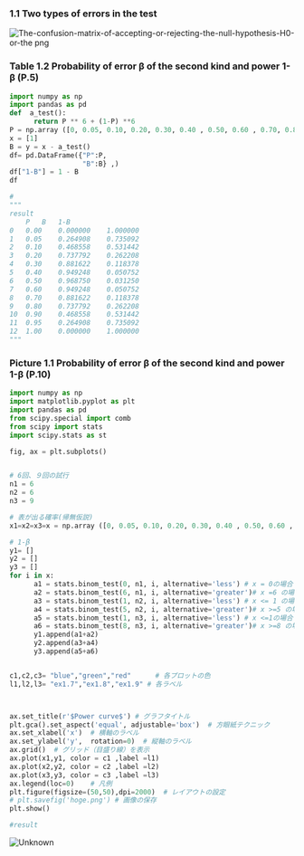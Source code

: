 
### 1.1 Two types of errors in the test

![The-confusion-matrix-of-accepting-or-rejecting-the-null-hypothesis-H0-or-the png](https://user-images.githubusercontent.com/54937248/71641025-6eb2ef80-2cd8-11ea-988f-0b7afe758802.jpeg)

###  Table 1.2 Probability of error β of the second kind and power 1-β (P.5)

```python
import numpy as np
import pandas as pd
def  a_test():
      return P ** 6 + (1-P) **6 
P = np.array ([0, 0.05, 0.10, 0.20, 0.30, 0.40 , 0.50, 0.60 , 0.70, 0.80 , 0.90, 0.95, 1.00])
x = [1]
B = y = x - a_test()
df= pd.DataFrame({"P":P,
                  "B":B} ,)
df["1-B"] = 1 - B
df

# 
"""
result
	P	B	1-B
0	0.00	0.000000	1.000000
1	0.05	0.264908	0.735092
2	0.10	0.468558	0.531442
3	0.20	0.737792	0.262208
4	0.30	0.881622	0.118378
5	0.40	0.949248	0.050752
6	0.50	0.968750	0.031250
7	0.60	0.949248	0.050752
8	0.70	0.881622	0.118378
9	0.80	0.737792	0.262208
10	0.90	0.468558	0.531442
11	0.95	0.264908	0.735092
12	1.00	0.000000	1.000000
"""
```


###  Picture 1.1 Probability of error β of the second kind and power 1-β (P.10)

```python
import numpy as np
import matplotlib.pyplot as plt
import pandas as pd
from scipy.special import comb
from scipy import stats
import scipy.stats as st

fig, ax = plt.subplots()


# 6回、９回の試行
n1 = 6
n2 = 6
n3 = 9

# 表が出る確率(帰無仮説)
x1=x2=x3=x = np.array ([0, 0.05, 0.10, 0.20, 0.30, 0.40 , 0.50, 0.60 , 0.70, 0.80 , 0.90, 0.95, 1.00])

# 1-β
y1= []
y2 = []
y3 = []
for i in x:
      a1 = stats.binom_test(0, n1, i, alternative='less') # x = 0の場合
      a2 = stats.binom_test(6, n1, i, alternative='greater')# x =6 の場合
      a3 = stats.binom_test(1, n2, i, alternative='less') # x <= 1 の場合
      a4 = stats.binom_test(5, n2, i, alternative='greater')# x >=5 の場合
      a5 = stats.binom_test(1, n3, i, alternative='less') # x <=1の場合
      a6 = stats.binom_test(8, n3, i, alternative='greater')# x >=8 の場合
      y1.append(a1+a2)
      y2.append(a3+a4)
      y3.append(a5+a6)


c1,c2,c3= "blue","green","red"      # 各プロットの色
l1,l2,l3= "ex1.7","ex1.8","ex1.9" # 各ラベル



ax.set_title(r'$Power curve$') # グラフタイトル
plt.gca().set_aspect('equal', adjustable='box')  # 方眼紙テクニック
ax.set_xlabel('x')  # 横軸のラベル
ax.set_ylabel('y',  rotation=0)  # 縦軸のラベル
ax.grid()  # グリッド（目盛り線）を表示
ax.plot(x1,y1, color = c1 ,label =l1)
ax.plot(x2,y2, color = c2 ,label =l2)
ax.plot(x3,y3, color = c3 ,label =l3)
ax.legend(loc=0)    # 凡例
plt.figure(figsize=(50,50),dpi=2000)  # レイアウトの設定
# plt.savefig('hoge.png') # 画像の保存
plt.show()

#result
```
![Unknown](https://user-images.githubusercontent.com/54937248/71776010-fe081d80-2fcc-11ea-99cc-5e223cde2592.png)

